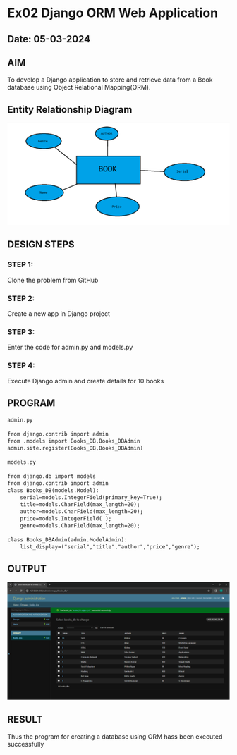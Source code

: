 # Ex02 Django ORM Web Application
## Date: 05-03-2024

## AIM
To develop a Django application to store and retrieve data from a Book database using Object Relational Mapping(ORM).

## Entity Relationship Diagram
![Diagram](<Screenshot 2024-03-04 153852.png>)
## DESIGN STEPS

### STEP 1:
Clone the problem from GitHub

### STEP 2:
Create a new app in Django project

### STEP 3:
Enter the code for admin.py and models.py

### STEP 4:
Execute Django admin and create details for 10 books

## PROGRAM
```
admin.py

from django.contrib import admin
from .models import Books_DB,Books_DBAdmin 
admin.site.register(Books_DB,Books_DBAdmin)

models.py

from django.db import models
from django.contrib import admin
class Books_DB(models.Model):
    serial=models.IntegerField(primary_key=True);
    title=models.CharField(max_length=20);
    author=models.CharField(max_length=20);
    price=models.IntegerField( );
    genre=models.CharField(max_length=20);

class Books_DBAdmin(admin.ModelAdmin):
    list_display=("serial","title","author","price","genre");
```
## OUTPUT
![Output](<Screenshot 2024-03-21 133023.png>)
## RESULT
Thus the program for creating a database using ORM hass been executed successfully
